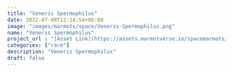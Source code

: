 ```yaml
---
title: "Veneris Spermophilus"
date: 2022-07-08T12:14:54+06:00
image: "images/marmots/space/Veneris-Spermophilus.png"
name: "Veneris Spermophilus"
project_url : "[Asset Link](https://assets.marmotverse.io/spacemarmots/highres/1956.png)"
categories: ["rare"]
description: "Veneris Spermophilus"
draft: false
---
```

